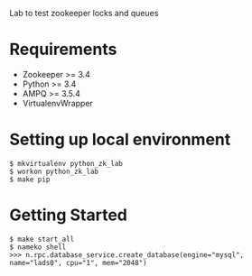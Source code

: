 Lab to test zookeeper locks and queues

Requirements
============

* Zookeeper >= 3.4
* Python >= 3.4
* AMPQ >= 3.5.4
* VirtualenvWrapper


Setting up local environment
=============================

    $ mkvirtualenv python_zk_lab
    $ workon python_zk_lab
    $ make pip


Getting Started
=======

    $ make start_all
    $ nameko shell
    >>> n.rpc.database_service.create_database(engine="mysql", name="lads0", cpu="1", mem="2048")
